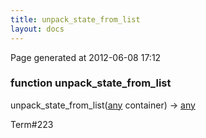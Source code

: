 ```yaml
---
title: unpack_state_from_list
layout: docs
---
```


<div class="bottom_right_note">Page generated at 2012-06-08 17:12</div>
<h3><span class="minor">function</span> unpack_state_from_list</h3>

unpack_state_from_list(<a href="/docs/any.html">any</a> container) -> <a href="/docs/any.html">any</a>
<p></p>

<p><span class="extra_minor">Term#223</span></p>
